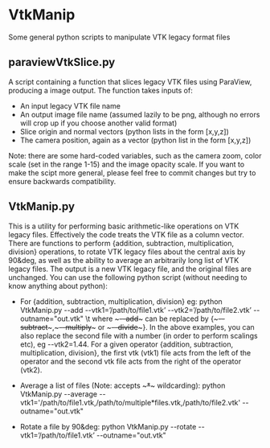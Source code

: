 # VtkManip
Some general python scripts to manipulate VTK legacy format files

## paraviewVtkSlice.py
A script containing a function that slices legacy VTK files using ParaView, producing a image output. The function takes inputs of:

* An input legacy VTK file name
* An output image file name (assumed lazily to be png, although no errors will crop up if you choose another valid format)
* Slice origin and normal vectors (python lists in the form [x,y,z])
* The camera position, again as a vector (python list in the form [x,y,z])

Note: there are some hard-coded variables, such as the camera zoom, color scale (set in the range 1-15) and the image opacity scale. If you want to make the scipt more general, please feel free to commit changes but try to ensure backwards compatibility.


## VtkManip.py
This is a utility for performing basic arithmetic-like operations on VTK legacy files. Effectively the code treats the VTK file as a column vector.
There are functions to perform {addition, subtraction, multiplication, division} operations, to rotate VTK legacy files about the central axis by 90&deg, as well as the ability to average an arbitrarily long list of VTK legacy files. The output is a new VTK legacy file, and the original files are unchanged. You can use the following python script (without needing to know anything about python):

* For {addition, subtraction, multiplication, division} eg:
  python VtkManip.py --add --vtk1=’/path/to/file1.vtk’ --vtk2=’/path/to/file2.vtk’ --outname="out.vtk"
\t where ~~~--add~~~ can be replaced by {~~~--subtract~~~,~~~--multiply~~~ or ~~~--divide~~~}. In the above examples, you can also replace the second file with a number (in order to perform scalings etc), eg --vtk2=1.44. For a given operator {addition, subtraction, multiplication, division}, the first vtk (vtk1) file acts from the left of the operator and the second vtk file acts from the right of the operator (vtk2).

* Average a list of files (Note: accepts ~~~*~~~ wildcarding):
  python VtkManip.py --average --vtk1='/path/to/file1.vtk,/path/to/multiple*files.vtk,/path/to/file2.vtk' --outname="out.vtk"

* Rotate a file by 90&deg:
  python VtkManip.py --rotate --vtk1=’/path/to/file1.vtk’ --outname="out.vtk"